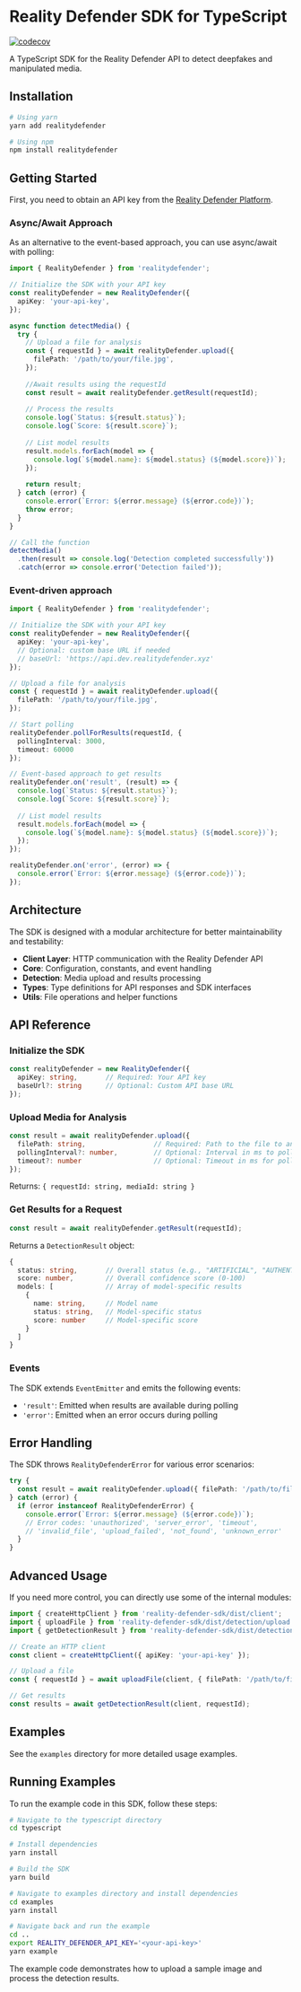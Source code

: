 # Reality Defender SDK for TypeScript
[![codecov](https://codecov.io/gh/Reality-Defender/eng-sdk/graph/badge.svg?flag=typescript&token=P98RNVB21M)](https://codecov.io/gh/Reality-Defender/eng-sdk)

A TypeScript SDK for the Reality Defender API to detect deepfakes and manipulated media.

## Installation

```bash
# Using yarn
yarn add realitydefender

# Using npm
npm install realitydefender
```

## Getting Started

First, you need to obtain an API key from the [Reality Defender Platform](https://app.realitydefender.ai).


### Async/Await Approach

As an alternative to the event-based approach, you can use async/await with polling:

```typescript
import { RealityDefender } from 'realitydefender';

// Initialize the SDK with your API key
const realityDefender = new RealityDefender({
  apiKey: 'your-api-key',
});

async function detectMedia() {
  try {
    // Upload a file for analysis
    const { requestId } = await realityDefender.upload({
      filePath: '/path/to/your/file.jpg',
    });
    
    //Await results using the requestId
    const result = await realityDefender.getResult(requestId);
    
    // Process the results
    console.log(`Status: ${result.status}`);
    console.log(`Score: ${result.score}`);
    
    // List model results
    result.models.forEach(model => {
      console.log(`${model.name}: ${model.status} (${model.score})`);
    });
    
    return result;
  } catch (error) {
    console.error(`Error: ${error.message} (${error.code})`);
    throw error;
  }
}

// Call the function
detectMedia()
  .then(result => console.log('Detection completed successfully'))
  .catch(error => console.error('Detection failed'));
```

### Event-driven approach

```typescript
import { RealityDefender } from 'realitydefender';

// Initialize the SDK with your API key
const realityDefender = new RealityDefender({
  apiKey: 'your-api-key',
  // Optional: custom base URL if needed
  // baseUrl: 'https://api.dev.realitydefender.xyz'
});

// Upload a file for analysis
const { requestId } = await realityDefender.upload({
  filePath: '/path/to/your/file.jpg',
});

// Start polling
realityDefender.pollForResults(requestId, {
  pollingInterval: 3000,
  timeout: 60000
});

// Event-based approach to get results
realityDefender.on('result', (result) => {
  console.log(`Status: ${result.status}`);
  console.log(`Score: ${result.score}`);
  
  // List model results
  result.models.forEach(model => {
    console.log(`${model.name}: ${model.status} (${model.score})`);
  });
});

realityDefender.on('error', (error) => {
  console.error(`Error: ${error.message} (${error.code})`);
});
```


## Architecture

The SDK is designed with a modular architecture for better maintainability and testability:

- **Client Layer**: HTTP communication with the Reality Defender API
- **Core**: Configuration, constants, and event handling
- **Detection**: Media upload and results processing
- **Types**: Type definitions for API responses and SDK interfaces
- **Utils**: File operations and helper functions

## API Reference

### Initialize the SDK

```typescript
const realityDefender = new RealityDefender({
  apiKey: string,       // Required: Your API key
  baseUrl?: string      // Optional: Custom API base URL
});
```

### Upload Media for Analysis

```typescript
const result = await realityDefender.upload({
  filePath: string,                 // Required: Path to the file to analyze
  pollingInterval?: number,         // Optional: Interval in ms to poll for results (default: 5000)
  timeout?: number                  // Optional: Timeout in ms for polling (default: 300000)
});
```

Returns: `{ requestId: string, mediaId: string }`

### Get Results for a Request

```typescript
const result = await realityDefender.getResult(requestId);
```

Returns a `DetectionResult` object:

```typescript
{
  status: string,       // Overall status (e.g., "ARTIFICIAL", "AUTHENTIC", etc.)
  score: number,        // Overall confidence score (0-100)
  models: [             // Array of model-specific results
    {
      name: string,     // Model name
      status: string,   // Model-specific status
      score: number     // Model-specific score
    }
  ]
}
```

### Events

The SDK extends `EventEmitter` and emits the following events:

- `'result'`: Emitted when results are available during polling
- `'error'`: Emitted when an error occurs during polling

## Error Handling

The SDK throws `RealityDefenderError` for various error scenarios:

```typescript
try {
  const result = await realityDefender.upload({ filePath: '/path/to/file.jpg' });
} catch (error) {
  if (error instanceof RealityDefenderError) {
    console.error(`Error: ${error.message} (${error.code})`);
    // Error codes: 'unauthorized', 'server_error', 'timeout', 
    // 'invalid_file', 'upload_failed', 'not_found', 'unknown_error'
  }
}
```

## Advanced Usage

If you need more control, you can directly use some of the internal modules:

```typescript
import { createHttpClient } from 'reality-defender-sdk/dist/client';
import { uploadFile } from 'reality-defender-sdk/dist/detection/upload';
import { getDetectionResult } from 'reality-defender-sdk/dist/detection/results';

// Create an HTTP client
const client = createHttpClient({ apiKey: 'your-api-key' });

// Upload a file
const { requestId } = await uploadFile(client, { filePath: '/path/to/file.jpg' });

// Get results
const results = await getDetectionResult(client, requestId);
```

## Examples

See the `examples` directory for more detailed usage examples.

## Running Examples

To run the example code in this SDK, follow these steps:


```bash
# Navigate to the typescript directory
cd typescript

# Install dependencies
yarn install

# Build the SDK
yarn build

# Navigate to examples directory and install dependencies
cd examples
yarn install

# Navigate back and run the example
cd ..
export REALITY_DEFENDER_API_KEY='<your-api-key>' 
yarn example
```

The example code demonstrates how to upload a sample image and process the detection results.
